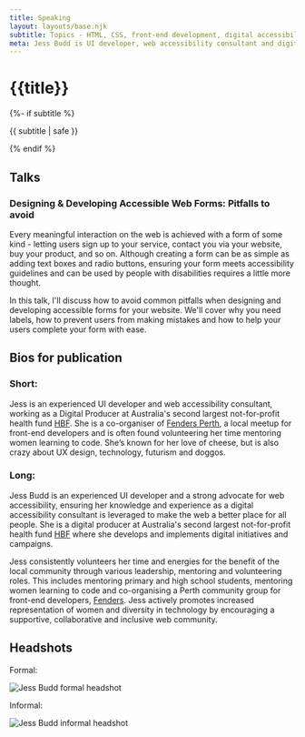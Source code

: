 ```yaml
---
title: Speaking
layout: layouts/base.njk
subtitle: Topics - HTML, CSS, front-end development, digital accessibility, digital project management, web design, community organisation, learning
meta: Jess Budd is UI developer, web accessibility consultant and digital producer available to speak at your next tech event.
---
```

<div class="container__blog">
  <h1>{{title}}</h1>
  {%- if subtitle %}<p class="subtitle">{{ subtitle | safe }}</p>{% endif %}

<h2 class="h3">Talks</h2>

<h3 class="h4">Designing & Developing Accessible Web Forms: Pitfalls to avoid</h3>

Every meaningful interaction on the web is achieved with a form of some kind - letting users sign up to your service, contact you via your website, buy your product, and so on. Although creating a form can be as simple as adding text boxes and radio buttons, ensuring your form meets accessibility guidelines and can be used by people with disabilities requires a little more thought.

In this talk, I'll discuss how to avoid common pitfalls when designing and developing accessible forms for your website. We'll cover why you need labels, how to prevent users from making mistakes and how to help your users complete your form with ease.



<h2 class="h3">Bios for publication</h2>

<h3 class="h4">Short:</h3>

Jess is an experienced UI developer and web accessibility consultant, working as a Digital Producer at Australia's second largest not-for-profit health fund [HBF](http://hbf.com.au). She is a co-organiser of [Fenders Perth](https://fenders.co/), a local meetup for front-end developers and is often found volunteering her time mentoring women learning to code. She’s known for her love of cheese, but is also crazy about UX design, technology, futurism and doggos.

<h3 class="h4">Long:</h3>

Jess Budd is an experienced UI developer and a strong advocate for web accessibility, ensuring her knowledge and experience as a digital accessibility consultant is leveraged to make the web a better place for all people. She is a digital producer at Australia's second largest not-for-profit health fund [HBF](http://hbf.com.au) where she develops and implements digital initiatives and campaigns.

Jess consistently volunteers her time and energies for the benefit of the local community through various leadership, mentoring and volunteering roles. This includes mentoring primary and high school students, mentoring women learning to code and co-organising a Perth community group for front-end developers, [Fenders](https://fenders.co/). Jess actively promotes increased representation of women and diversity in technology by encouraging a supportive, collaborative and inclusive web community.


<h2 class="h3">Headshots</h2>

Formal:

<img class="headshot" src="/images/jess-budd-bio-lg-sq.jpg" alt="Jess Budd formal headshot">
<!-- <img class="headshot" src="/images/jessbudd-bio-bw.jpg" alt="Jess Budd formal headshot black and white"> -->

Informal:

<img class="headshot" src="/images/jess-budd-bio-funCL.jpg" alt="Jess Budd informal headshot">

</div>